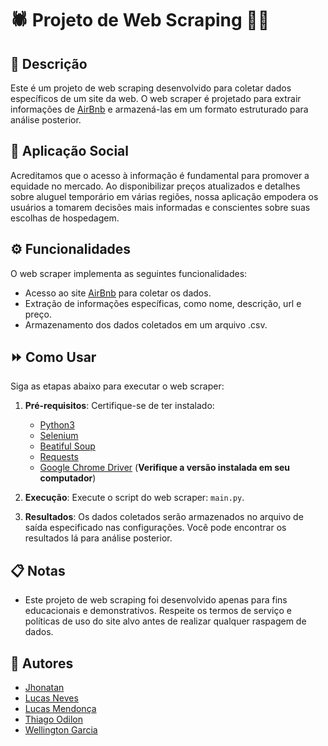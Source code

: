 # 🕷 Projeto de Web Scraping 👨‍💻

## 🔎 Descrição

Este é um projeto de web scraping desenvolvido para coletar dados específicos de um site da web. O web scraper é projetado para extrair informações de [AirBnb](https://www.airbnb.com.br/) e armazená-las em um formato estruturado para análise posterior.

## 🎯 Aplicação Social

Acreditamos que o acesso à informação é fundamental para promover a equidade no mercado. Ao disponibilizar preços atualizados e detalhes sobre aluguel temporário em várias regiões, nossa aplicação empodera os usuários a tomarem decisões mais informadas e conscientes sobre suas escolhas de hospedagem.

## ⚙ Funcionalidades

O web scraper implementa as seguintes funcionalidades:

- Acesso ao site [AirBnb](https://www.airbnb.com.br/) para coletar os dados.
- Extração de informações específicas, como nome, descrição, url e preço.
- Armazenamento dos dados coletados em um arquivo .csv.

## ⏩ Como Usar

Siga as etapas abaixo para executar o web scraper:

1. **Pré-requisitos**: Certifique-se de ter instalado:
    - [Python3](https://www.python.org/downloads/)
    - [Selenium](https://selenium-python.readthedocs.io/installation.html)
    - [Beatiful Soup](https://www.crummy.com/software/BeautifulSoup/bs4/download/)
    - [Requests](https://pypi.org/project/requests/#files)
    - [Google Chrome Driver](https://sites.google.com/chromium.org/driver/downloads) (**Verifique a versão instalada em seu computador**)

2. **Execução**: Execute o script do web scraper: `main.py`.

3. **Resultados**: Os dados coletados serão armazenados no arquivo de saída especificado nas configurações. Você pode encontrar os resultados lá para análise posterior.

## 📋 Notas

- Este projeto de web scraping foi desenvolvido apenas para fins educacionais e demonstrativos. Respeite os termos de serviço e políticas de uso do site alvo antes de realizar qualquer raspagem de dados.

## 💼 Autores
- [Jhonatan](https://github.com/Jhowg14)
- [Lucas Neves](https://github.com/lucasnves)
- [Lucas Mendonça](https://github.com/Lucasgmendonca)
- [Thiago Odilon](https://github.com/teagoodilon)
- [Wellington Garcia](https://github.com/WellingtonGarcia10)
